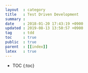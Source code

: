 ```yaml
---
layout  : category
title   : Test Driven Development
summary :
date    : 2018-01-20 17:43:19 +0900
updated : 2019-08-13 13:50:57 +0900
tag     : tdd
toc     : true
public  : true
parent  : [[index]]
latex   : true
---
```

* TOC
{:toc}
